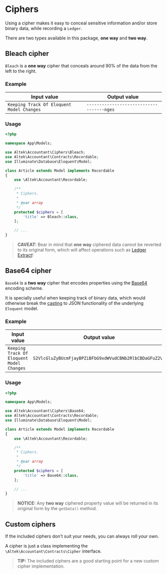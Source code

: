 # Ciphers
Using a cipher makes it easy to conceal sensitive information and/or store binary data, while recording a `Ledger`.

There are two types available in this package, **one way** and **two way**.

## Bleach cipher
`Bleach` is a **one way** cipher that conceals around 90% of the data from the left to the right.

### Example
Input value                               | Output value
------------------------------------------|------------------------------------------
`Keeping Track Of Eloquent Model Changes` | `-----------------------------------nges`

### Usage
```php
<?php

namespace App\Models;

use Altek\Accountant\Ciphers\Bleach;
use Altek\Accountant\Contracts\Recordable;
use Illuminate\Database\Eloquent\Model;

class Article extends Model implements Recordable
{
    use \Altek\Accountant\Recordable;

    /**
     * Ciphers.
     *
     * @var array
     */
    protected $ciphers = [
        'title' => Bleach::class,
    ];

    // ...
}
```

> **CAVEAT:** Bear in mind that **one way** ciphered data cannot be reverted to its original form, which will affect operations such as [Ledger Extract](ledger-extract.md)!

## Base64 cipher
`Base64` is a **two way** cipher that encodes properties using the [Base64](https://en.wikipedia.org/wiki/Base64) encoding scheme.

It is specially useful when keeping track of binary data, which would otherwise break the [casting](https://laravel.com/docs/5.7/eloquent-mutators#array-and-json-casting) to JSON functionality of the underlying `Eloquent` model.

### Example
Input value                               | Output value
------------------------------------------|------------------------------------------
`Keeping Track Of Eloquent Model Changes` | `S2VlcGluZyBUcmFjayBPZiBFbG9xdWVudCBNb2RlbCBDaGFuZ2Vz`

### Usage
```php
<?php

namespace App\Models;

use Altek\Accountant\Ciphers\Base64;
use Altek\Accountant\Contracts\Recordable;
use Illuminate\Database\Eloquent\Model;

class Article extends Model implements Recordable
{
    use \Altek\Accountant\Recordable;

    /**
     * Ciphers.
     *
     * @var array
     */
    protected $ciphers = [
        'title' => Base64::class,
    ];

    // ...
}
```

> **NOTICE:** Any **two way** ciphered property value will be returned in its original form by the `getData()` method.

## Custom ciphers
If the included ciphers don't suit your needs, you can always roll your own.

A cipher is just a class implementing the `\Altek\Accountant\Contracts\Cipher` interface.

> **TIP:** The included ciphers are a good starting point for a new custom cipher implementation.
